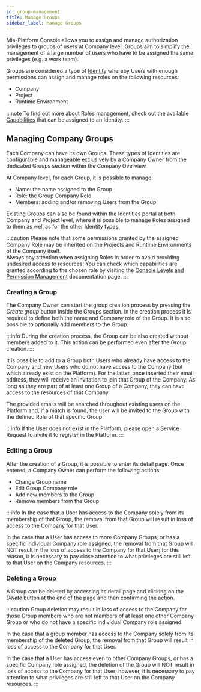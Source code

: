 ```yaml
---
id: group-management
title: Manage Groups
sidebar_label: Manage Groups
---
```


Mia-Platform Console allows you to assign and manage authorization privileges to groups of users at Company level. Groups aim to simplify the management of a large number of users who have to be assigned the same privileges (e.g. a work team).

Groups are considered a type of [Identity](/development_suite/identity-and-access-management/overview.md#identity-and-access-management) whereby Users with enough permissions can assign and manage roles on the following resources:

* Company
* Project
* Runtime Environment

:::note
To find out more about Roles management, check out the available [Capabilities](/development_suite/identity-and-access-management/console-levels-and-permission-management.md#users-capabilities-inside-console) that can be assigned to an Identity.
:::

## Managing Company Groups

Each Company can have its own Groups. These types of Identities are configurable and manageable exclusively by a Company Owner from the dedicated Groups section within the Company Overview. 

At Company level, for each Group, it is possible to manage:

* Name: the name assigned to the Group
* Role: the Group Company Role
* Members: adding and/or removing Users from the Group

Existing Groups can also be found within the Identities portal at both Company and Project level, where it is possible to manage Roles assigned to them as well as for the other Identity types. 

<!-- TODO: ![Group table](./img/group-management/group_table.png) -->

:::caution
Please note that some permissions granted by the assigned Company Role may be inherited on the Projects and Runtime Environments of the Company itself.  
Always pay attention when assigning Roles in order to avoid providing undesired access to resources!
You can check which capabilities are granted according to the chosen role by visiting the [Console Levels and Permission Management](/development_suite/identity-and-access-management/console-levels-and-permission-management.md#users-capabilities-inside-console) documentation page.
:::

### Creating a Group

The Company Owner can start the group creation process by pressing the *Create group* button inside the Groups section. In the creation process it is required to define both the name and Company role of the Group. It is also possible to optionally add members to the Group.

:::info
During the creation process, the Group can be also created without members added to it. This action can be performed even after the Group creation.
:::

<!-- <div style={{display: 'flex', justifyContent: 'center'}}>
  <div style={{display: 'flex', width: '600px'}}>

TODO: ![Add group](./img/group-management/add_user.png)

  </div>
</div> -->

It is possible to add to a Group both Users who already have access to the Company and new Users who do not have access to the Company (but which already exist on the Platform). For the latter, once inserted their email address, they will receive an invitation to join that Group of the Company.  As long as they are part of at least one Group of a Company, they can have access to the resources of that Company.

The provided emails will be searched throughout existing users on the Platform and, if a match is found, the user will be invited to the Group with the defined Role of that specific Group.

:::info
If the User does not exist in the Platform, please open a Service Request to invite it to register in the Platform.
:::

### Editing a Group

After the creation of a Group, it is possible to enter its detail page.
Once entered, a Company Owner can perform the following actions:

* Change Group name
* Edit Group Company role
* Add new members to the Group
* Remove members from the Group

:::info
In the case that a User has access to the Company solely from its membership of that Group, the removal from that Group will result in loss of access to the Company for that User.  

In the case that a User has access to more Company Groups, or has a specific individual Company role assigned, the removal from that Group will NOT result in the loss of access to the Company for that User; for this reason, it is necessary to pay close attention to what privileges are still left to that User on the Company resources. 
:::

<!-- 
<div style={{display: 'flex', justifyContent: 'center'}}>
  <div style={{display: 'flex', width: '600px'}}>

TODO: ![Edit group](./img/group-management/edit_group.png)

  </div>
</div> -->

### Deleting a Group

A Group can be deleted by accessing its detail page and clicking on the *Delete* button at the end of the page and then confirming the action.

:::caution
Group deletion may result in loss of access to the Company for those Group members who are not members of at least one other Company Group or who do not have a specific individual Company role assigned.   

In the case that a group member has access to the Company solely from its membership of the deleted Group, the removal from that Group will result in loss of access to the Company for that User.  

In the case that a User has access even to other Company Groups, or has a specific Company role assigned, the deletion of the Group will NOT result in loss of access to the Company for that User; however, it is necessary to pay attention to what privileges are still left to that User on the Company resources.
:::

<!-- 
<div style={{display: 'flex', justifyContent: 'center'}}>
  <div style={{display: 'flex', width: '600px'}}>

TODO: ![Delete group](./img/group-management/delete_group.png)

  </div>
</div> -->
